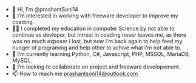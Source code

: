 - 👋 Hi, I’m @prashantSoni14
- 👀 I’m interested in working with freeware developer to improve my coading.
- 🐱‍🏍 I completed my education in computer Science by not able to continue as devloper,
      but intrest in coading never leaves me, as there was no much exposer i lost,
      but now i'm back again to help feed my hunger of programing and help other to achive what i'm not able to.
- 🌱 I’m currently learning Python, C#, Javascript, PHP, MSSQL, MariaDB, MySQL.
- 💞️ I’m looking to collaborate on project and freeware developement.
- 📫 How to reach me prashantsoni14@outlook.com

<!---
prashantSoni14/prashantSoni14 is a ✨ special ✨ repository because its `README.md` (this file) appears on your GitHub profile.
You can click the Preview link to take a look at your changes.
--->

